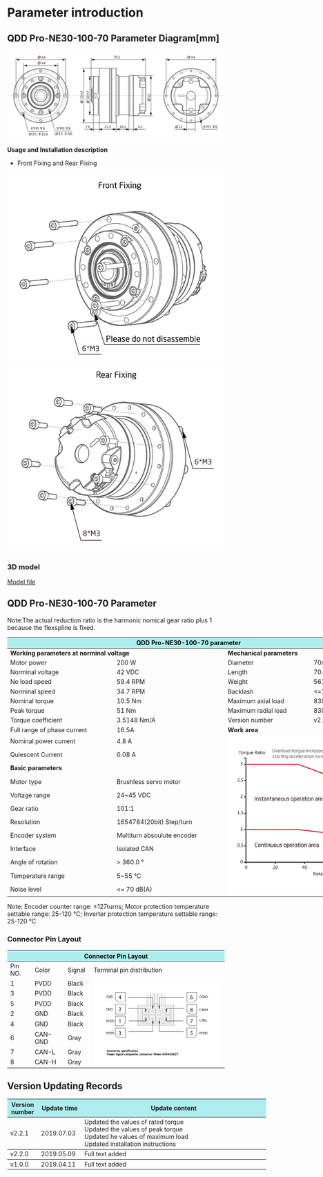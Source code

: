 # Parameter introduction 
## QDD Pro-NE30-100-70 Parameter Diagram[mm]
![QDD Pro-NE30-100](  ../img/Qddpro_NE30-x-70_v2_2sanshitu.png   )

**Usage and Installation description**

*  Front Fixing and Rear Fixing

![Qddpro_NE30_v2_2zhengmian.png](../img/Qddpro_NE30_v2_2zhengmian.png "fig:Qddpro_NE30_v2_2zhengmian.png") ![Qddpro_NE30_v2_2fanmian.png](../img/Qddpro_NE30_v2_2fanmian.png "fig:Qddpro_NE30_v2_2fanmian.png")
### 3D model 
[Model file]( ../img/QDD_Pro-NE30-x-70_v2_2.step.zip )


## QDD Pro-NE30-100-70 Parameter

Note:The actual reduction ratio is the harmonic nomical gear ratio plus 1 because the flexspline is fixed.

<table style="width:850px"><thead><tr><th colspan="4" style="background: PaleTurquoise; color: black;">QDD Pro-NE30-100-70 parameter</th></tr></thead><tbody><tr><td colspan="2" width=60%><b>Working parameters at norminal voltage</b></td><td colspan="2" width=40%><b>Mechanical parameters</b></td></tr><tr><td>Motor power</td><td>200 W</td><td>Diameter</td><td>70mm</td></tr><tr><td>Norminal voltage</td><td>42 VDC</td><td>Length</td><td>70.2mm</td></tr><tr><td>No load speed</td><td>59.4 RPM</td><td>Weight</td><td>561.7 Kg</td></tr><tr><td>Norminal speed</td><td>34.7 RPM</td><td>Backlash</td><td><=10 Arc sec</td></tr><tr><td>Nominal torque</td><td>10.5 Nm</td><td>Maximum axial load</td><td>  830N</td></tr><tr><td>Peak torque</td><td>51 Nm</td><td>Maximum radial load</td><td>  830N</td></tr><tr><td>Torque coefficient</td><td>3.5148 Nm/A</td><td>Version number</td><td>v2.2</td></tr><tr><td>Full range of phase current</td><td>16.5A</td><td colspan="2"><b>Work area</b></td></tr><tr><td>Nominal power current</td><td>4.8 A</td><td colspan="2" rowspan="15"><img src="../img/QDD Pro-NE30-100quxian.png" style="width:300px"></td></tr><tr><td>Quiescent Current</td><td>0.08 A</td></tr><tr><td colspan="2"><b>Basic parameters</b></td></tr><tr><td>Motor type</td><td>Brushless servo motor</td></tr><tr><td>Voltage range</td><td>24~45 VDC</td></tr><tr><td>Gear ratio</td><td>101:1</td></tr><tr><td>Resolution</td><td>1654784(20bit) Step/turn</td></tr><tr><td>Encoder system</td><td>Multiturn absoulute encoder</td></tr><tr><td>Interface</td><td>Isolated CAN</td></tr><tr><td>Angle of rotation</td><td>> 360.0 °</td></tr><tr><td>Temperature range</td><td>5~55 °C</td></tr><tr><td>Noise level</td><td><= 70 dB(A)</td></tr></tbody></table>

 Note: Encoder counter range: ±127turns; Motor protection temperature settable range: 25-120 °C; Inverter protection temperature settable range: 25-120 °C

### Connector Pin Layout

<table class="tableizer-table">
<thead><tr class="tableizer-firstrow"><th colspan="4" style="background: PaleTurquoise; color: black;width:800px">Connector Pin Layout</th></tr></thead><tbody><tr><td>Pin NO.</td><td>Color</td><td>Signal</td><td>Terminal pin distribution</td></tr><tr><td>1</td><td>PVDD</td><td>Black</td><td rowspan="9"><img src="../img/配线2-2.png" style="width:450px"></td></tr><tr><td>3</td><td>PVDD</td><td>Black</td></tr><tr><td>5</td><td>PVDD</td><td>Black</td></tr><tr><td>2</td><td>GND</td><td>Black</td></tr><tr><td>4</td><td>GND</td><td>Black</td></tr><tr><td>6</td><td>CAN-GND</td><td>Gray</td></tr><tr><td>7</td><td>CAN-L</td><td>Gray</td></tr><tr><td>8</td><td>CAN-H</td><td>Gray</td></tr></tbody></table>

## Version Updating Records

<table style="width:600px"><thead><tr style="background:PaleTurquoise"><th style="width:100px">Version number</th><th style="width:150px">Update time</th><th style="width:3800px">Update content</th></tr></thead><tbody><tr><td>v2.2.1</td><td>2019.07.03</td><td>Updated the values of rated torque <br>Updated the values of peak torque <br>Updated he values of maximum load <br>Updated installation instructions</th></tr></thead><tbody><tr><td>v2.2.0</td><td>2019.05.09</td><td>Full text added</th></tr></thead><tbody><tr><td>v1.0.0</td><td>2019.04.11</td><td>Full text added</td></tbody></table>

